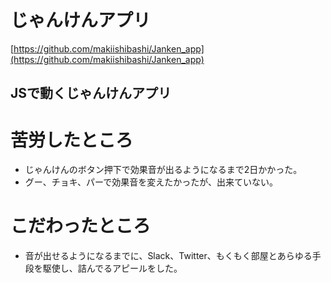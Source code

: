 # じゃんけんアプリ
  [https://github.com/makiishibashi/Janken_app](https://github.com/makiishibashi/Janken_app)
## JSで動くじゃんけんアプリ
# 苦労したところ
- じゃんけんのボタン押下で効果音が出るようになるまで2日かかった。
- グー、チョキ、パーで効果音を変えたかったが、出来ていない。
# こだわったところ
- 音が出せるようになるまでに、Slack、Twitter、もくもく部屋とあらゆる手段を駆使し、詰んでるアピールをした。